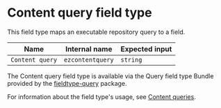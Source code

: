 # Content query field type

This field type maps an executable repository query to a field.

| Name      | Internal name | Expected input |
|-----------|---------------|----------------|
| `Content query` | `ezcontentquery`   | `string`        |

The Content query field type is available via the Query field type Bundle provided by the [fieldtype-query](https://github.com/ibexa/fieldtype-query) package.

For information about the field type's usage, see [Content queries](content_queries.md#content-query-field).
